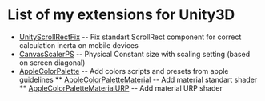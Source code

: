 # List of my extensions for Unity3D

* [UnityScrollRectFix](https://github.com/SoprachevAK/UnityScrollRectFix) -- Fix standart ScrollRect component for correct calculation inerta on mobile devices
* [CanvasScalerPS](https://github.com/SoprachevAK/CanvasScalerPS) -- Physical Constant size with scaling setting (based on screen diagonal)
* [AppleColorPalette](https://github.com/SoprachevAK/AppleColorPalette) -- Add colors scripts and presets from apple guidelines
** [AppleColorPaletteMaterial](https://github.com/SoprachevAK/AppleColorPaletteMaterial) -- Add material standart shader
** [AppleColorPaletteMaterialURP](https://github.com/SoprachevAK/AppleColorPaletteMaterialURP) -- Add material URP shader
